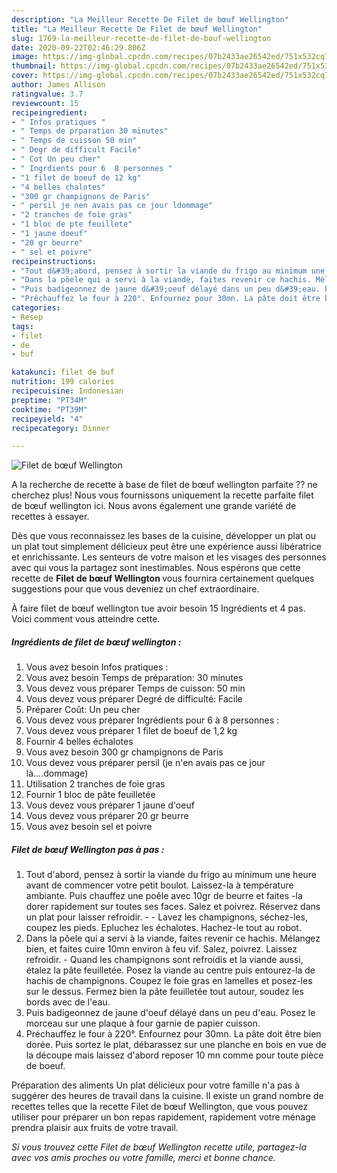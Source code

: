 ```yaml
---
description: "La Meilleur Recette De Filet de bœuf Wellington"
title: "La Meilleur Recette De Filet de bœuf Wellington"
slug: 1769-la-meilleur-recette-de-filet-de-bouf-wellington
date: 2020-09-22T02:46:29.806Z
image: https://img-global.cpcdn.com/recipes/07b2433ae26542ed/751x532cq70/filet-de-boeuf-wellington-photo-principale-de-la-recette.jpg
thumbnail: https://img-global.cpcdn.com/recipes/07b2433ae26542ed/751x532cq70/filet-de-boeuf-wellington-photo-principale-de-la-recette.jpg
cover: https://img-global.cpcdn.com/recipes/07b2433ae26542ed/751x532cq70/filet-de-boeuf-wellington-photo-principale-de-la-recette.jpg
author: James Allison
ratingvalue: 3.7
reviewcount: 15
recipeingredient:
- " Infos pratiques "
- " Temps de prparation 30 minutes"
- " Temps de cuisson 50 min"
- " Degr de difficult Facile"
- " Cot Un peu cher"
- " Ingrdients pour 6  8 personnes "
- "1 filet de boeuf de 12 kg"
- "4 belles chalotes"
- "300 gr champignons de Paris"
- " persil je nen avais pas ce jour ldommage"
- "2 tranches de foie gras"
- "1 bloc de pte feuillete"
- "1 jaune doeuf"
- "20 gr beurre"
- " sel et poivre"
recipeinstructions:
- "Tout d&#39;abord, pensez à sortir la viande du frigo au minimum une heure avant de commencer votre petit boulot. Laissez-la à température ambiante. Puis chauffez une poêle avec 10gr de beurre et faites -la dorer rapidement sur toutes ses faces. Salez et poivrez. Réservez dans un plat pour laisser refroidir.  Lavez les champignons, séchez-les, coupez les pieds. Epluchez les échalotes. Hachez-le tout au robot."
- "Dans la pôele qui a servi à la viande, faites revenir ce hachis. Mélangez bien, et faites cuire 10mn environ à feu vif. Salez, poivrez. Laissez refroidir. Quand les champignons sont refroidis et la viande aussi, étalez la pâte feuilletée. Posez la viande au centre puis entourez-la de hachis de champignons. Coupez le foie gras en lamelles et posez-les sur le dessus. Fermez bien la pâte feuilletée tout autour, soudez les bords avec de l&#39;eau."
- "Puis badigeonnez de jaune d&#39;oeuf délayé dans un peu d&#39;eau. Posez le morceau sur une plaque à four garnie de papier cuisson."
- "Préchauffez le four à 220°. Enfournez pour 30mn. La pâte doit être bien dorée. Puis sortez le plat, débarassez sur une planche en bois en vue de la découpe mais laissez d&#39;abord reposer 10 mn comme pour toute pièce de boeuf."
categories:
- Resep
tags:
- filet
- de
- buf

katakunci: filet de buf 
nutrition: 199 calories
recipecuisine: Indonesian
preptime: "PT34M"
cooktime: "PT39M"
recipeyield: "4"
recipecategory: Dinner

---
```



![Filet de bœuf Wellington](https://img-global.cpcdn.com/recipes/07b2433ae26542ed/751x532cq70/filet-de-boeuf-wellington-photo-principale-de-la-recette.jpg)

A la recherche de recette à base de filet de bœuf wellington parfaite ?? ne cherchez plus! Nous vous fournissons uniquement la recette parfaite filet de bœuf wellington ici. Nous avons également une grande variété de recettes à essayer.

Dès que vous reconnaissez les bases de la cuisine, développer un plat ou un plat tout simplement délicieux peut être une expérience aussi libératrice et enrichissante. Les senteurs de votre maison et les visages des personnes avec qui vous la partagez sont inestimables. Nous espérons que cette recette de <strong> Filet de bœuf Wellington </strong> vous fournira certainement quelques suggestions pour que vous deveniez un chef extraordinaire.

<!--inarticleads1-->

À faire filet de bœuf wellington tue avoir besoin 15 Ingrédients et 4 pas. Voici comment vous atteindre cette.

##### Ingrédients de filet de bœuf wellington :

1. Vous avez besoin  Infos pratiques :
1. Vous avez besoin  Temps de préparation: 30 minutes
1. Vous devez vous préparer  Temps de cuisson: 50 min
1. Vous devez vous préparer  Degré de difficulté: Facile
1. Préparer  Coût: Un peu cher
1. Vous devez vous préparer  Ingrédients pour 6 à 8 personnes :
1. Vous devez vous préparer 1 filet de boeuf de 1,2 kg
1. Fournir 4 belles échalotes
1. Vous avez besoin 300 gr champignons de Paris
1. Vous devez vous préparer  persil (je n&#39;en avais pas ce jour là....dommage)
1. Utilisation 2 tranches de foie gras
1. Fournir 1 bloc de pâte feuilletée
1. Vous devez vous préparer 1 jaune d&#39;oeuf
1. Vous devez vous préparer 20 gr beurre
1. Vous avez besoin  sel et poivre




<!--inarticleads2-->

##### Filet de bœuf Wellington pas à pas :

1. Tout d&#39;abord, pensez à sortir la viande du frigo au minimum une heure avant de commencer votre petit boulot. Laissez-la à température ambiante. Puis chauffez une poêle avec 10gr de beurre et faites -la dorer rapidement sur toutes ses faces. Salez et poivrez. Réservez dans un plat pour laisser refroidir. -  - Lavez les champignons, séchez-les, coupez les pieds. Epluchez les échalotes. Hachez-le tout au robot.
1. Dans la pôele qui a servi à la viande, faites revenir ce hachis. Mélangez bien, et faites cuire 10mn environ à feu vif. Salez, poivrez. Laissez refroidir. - Quand les champignons sont refroidis et la viande aussi, étalez la pâte feuilletée. Posez la viande au centre puis entourez-la de hachis de champignons. Coupez le foie gras en lamelles et posez-les sur le dessus. Fermez bien la pâte feuilletée tout autour, soudez les bords avec de l&#39;eau.
1. Puis badigeonnez de jaune d&#39;oeuf délayé dans un peu d&#39;eau. Posez le morceau sur une plaque à four garnie de papier cuisson.
1. Préchauffez le four à 220°. Enfournez pour 30mn. La pâte doit être bien dorée. Puis sortez le plat, débarassez sur une planche en bois en vue de la découpe mais laissez d&#39;abord reposer 10 mn comme pour toute pièce de boeuf.




<!--inarticleads1-->

<p>
Préparation des aliments Un plat délicieux pour votre famille n'a pas à suggérer des heures de travail dans la cuisine. Il existe un grand nombre de recettes telles que la recette Filet de bœuf Wellington, que vous pouvez utiliser pour préparer un bon repas rapidement, rapidement votre ménage prendra plaisir aux fruits de votre travail.
</p>

<p>
<i>Si vous trouvez cette Filet de bœuf Wellington recette utile, partagez-la avec vos amis proches ou votre famille, merci et bonne chance.</i>
</p>

